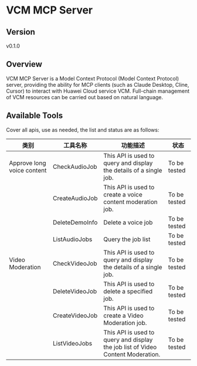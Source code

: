 # VCM MCP Server 


## Version
v0.1.0

## Overview

VCM MCP Server is a Model Context Protocol (Model Context Protocol) server, providing the ability for MCP clients (such as Claude Desktop, Cline, Cursor) to interact with Huawei Cloud service VCM. Full-chain management of VCM resources can be carried out based on natural language.

## Available Tools
Cover all apis, use as needed, the list and status are as follows:

| 类别 | 工具名称 | 功能描述 | 状态 |
| --- | --- | --- | --- |
| Approve long voice content | CheckAudioJob | This API is used to query and display the details of a single job. | To be tested |
|  | CreateAudioJob | This API is used to create a voice content moderation job. | To be tested |
|  | DeleteDemoInfo | Delete a voice job | To be tested |
|  | ListAudioJobs | Query the job list | To be tested |
| Video Moderation | CheckVideoJob | This API is used to query and display the details of a single job. | To be tested |
|  | DeleteVideoJob | This API is used to delete a specified job. | To be tested |
|  | CreateVideoJob | This API is used to create a Video Moderation job. | To be tested |
|  | ListVideoJobs | This API is used to query and display the job list of Video Content Moderation. | To be tested |

